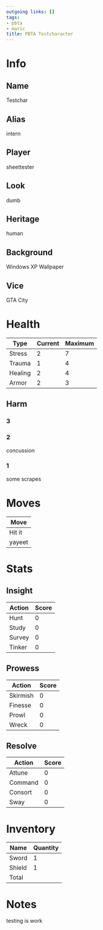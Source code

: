 ```yaml
---
outgoing links: []
tags:
- pbta
- maric
title: PBTA Testcharacter
---
```

# Info

## Name
Testchar

## Alias
intern

## Player
sheettester

## Look
dumb

## Heritage
human

## Background
Windows XP Wallpaper

## Vice
GTA City

# Health

| Type    | Current | Maximum |
|---------|---------|---------|
| Stress  | 2       | 7       |
| Trauma  | 1       | 4       |
| Healing | 2       | 4       |
| Armor   | 2       | 3       |


## Harm

### 3

### 2
concussion

### 1
 some scrapes

# Moves

| Move   |
|--------|
| Hit it |
| yayeet |


# Stats

## Insight

| Action | Score |
|--------|-------|
| Hunt   | 0     |
| Study  | 0     |
| Survey | 0     |
| Tinker | 0     |


## Prowess

| Action   | Score |
|----------|-------|
| Skirmish | 0     |
| Finesse  | 0     |
| Prowl    | 0     |
| Wreck    | 0     |


## Resolve

| Action  | Score |
|---------|-------|
| Attune  | 0     |
| Command | 0     |
| Consort | 0     |
| Sway    | 0     |


# Inventory

| Name   | Quantity |
|--------|----------|
| Sword  | 1        |
| Shield | 1        |
| Total  |          |


# Notes
testing is work
